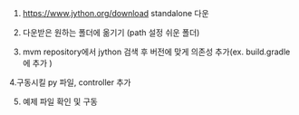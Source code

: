 1. https://www.jython.org/download
standalone 다운 

2. 다운받은 원하는 폴더에 옮기기 (path 설정 쉬운 폴더)

3. mvm repository에서 jython 검색 후 버전에 맞게 의존성 추가(ex. build.gradle에 추가 ) 

4.구동시킬 py 파일, controller 추가 

5. 예제 파일 확인 및 구동